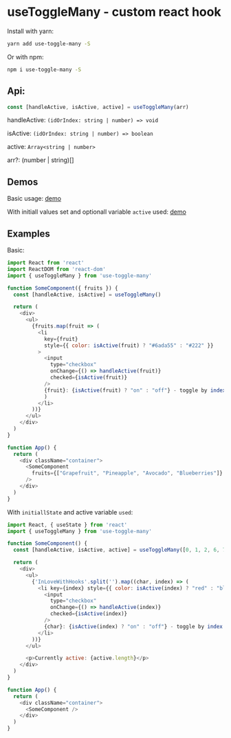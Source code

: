 # useToggleMany - custom react hook

Install with yarn:

```bash
yarn add use-toggle-many -S
```

Or with npm:

```bash
npm i use-toggle-many -S
```

## Api:

```javascript
const [handleActive, isActive, active] = useToggleMany(arr)
```

handleActive:  `(idOrIndex: string | number) => void`

isActive: `(idOrIndex: string | number) => boolean`

active: `Array<string | number>`

arr?: (number | string)[]


## Demos

Basic usage: [demo](https://codesandbox.io/s/xow466o03o)

With initiall values set and optionall variable `active` used: [demo](https://codesandbox.io/s/x74q4wqqvo) 

## Examples

Basic:

```javascript
import React from 'react'
import ReactDOM from 'react-dom'
import { useToggleMany } from 'use-toggle-many'

function SomeComponent({ fruits }) {
  const [handleActive, isActive] = useToggleMany()

  return (
    <div>
      <ul>
        {fruits.map(fruit => (
          <li
            key={fruit}
            style={{ color: isActive(fruit) ? "#6ada55" : "#222" }}
          >
            <input
              type="checkbox"
              onChange={() => handleActive(fruit)}
              checked={isActive(fruit)}
            />
            {fruit}: {isActive(fruit) ? "on" : "off"} - toggle by index ({fruit}
            )
          </li>
        ))}
      </ul>
    </div>
  )
}

function App() {
  return (
    <div className="container">
      <SomeComponent
        fruits={["Grapefruit", "Pineapple", "Avocado", "Blueberries"]}
      />
    </div>
  )
}

```

With `initiallState` and active variable `used`:

```javascript
import React, { useState } from 'react'
import { useToggleMany } from 'use-toggle-many'

function SomeComponent() {
  const [handleActive, isActive, active] = useToggleMany([0, 1, 2, 6, 7])

  return (
    <div>
      <ul>
        {'InLoveWithHooks'.split('').map((char, index) => (
          <li key={index} style={{ color: isActive(index) ? "red" : "blue" }}>
            <input
              type="checkbox"
              onChange={() => handleActive(index)}
              checked={isActive(index)}
            />
            {char}: {isActive(index) ? "on" : "off"} - toggle by index ({index})
          </li>
        ))}
      </ul>

      <p>Currently active: {active.length}</p>
    </div>
  )
}

function App() {
  return (
    <div className="container">
      <SomeComponent />
    </div>
  )
}

```
